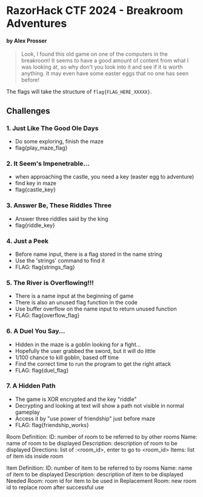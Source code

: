 # RazorHack CTF 2024 - Breakroom Adventures
#### by Alex Prosser

> Look, I found this old game on one of the computers in the breakroom! It seems to have a good amount of content from what I was looking at, so why don't you look into it and see if it is worth anything. It may even have some easter eggs that no one has seen before!

The flags will take the structure of `flag{FLAG_HERE_XXXXX}`.

## Challenges

### 1. Just Like The Good Ole Days

- Do some exploring, finish the maze
- flag{play_maze_flag}

### 2. It Seem's Impenetrable...

- when approaching the castle, you need a key (easter egg to adventure)
- find key in maze
- flag{castle_key}

### 3. Answer Be, These Riddles Three

- Answer three riddles said by the king
- flag{riddle_key}

### 4. Just a Peek

- Before name input, there is a flag stored in the name string
- Use the 'strings' command to find it
- FLAG: flag{strings_flag}

### 5. The River is Overflowing!!!

- There is a name input at the beginning of game
- There is also an unused flag function in the code
- Use buffer overflow on the name input to return unused function
- FLAG: flag{overflow_flag}

### 6. A Duel You Say...

- Hidden in the maze is a goblin looking for a fight...
- Hopefully the user grabbed the sword, but it will do little
- 1/100 chance to kill goblin, based off time
- Find the correct time to run the program to get the right attack
- FLAG: flag{duel_flag}

### 7. A Hidden Path

- The game is XOR encrypted and the key "riddle"
- Decrypting and looking at text will show a path not visible in normal gameplay
- Access it by "use power of friendship" just before maze
- FLAG: flag{friendship_works}        

Room Definition:
ID: number of room to be referred to by other rooms
Name: name of room to be displayed
Description: description of room to be displayed
Directions: list of <direction>:<room_id>, enter <direction> to go to <room_id>
Items: list of item ids inside room

Item Definition:
ID: number of item to be referred to by rooms
Name: name of item to be displayed
Description: description of item to be displayed
Needed Room: room id for item to be used in
Replacement Room: new room id to replace room after successful use